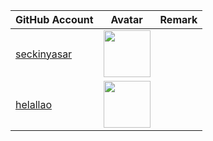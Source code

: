 | GitHub Account                                | Avatar                                                                                                             | Remark   |
|-----------------------------------------------|--------------------------------------------------------------------------------------------------------------------|----------|
| [seckinyasar](https://github.com/seckinyasar) | <a href="https://github.com/seckinyasar"><img src="https://github.com/seckinyasar.png" width=75px height=75px></a> |          |
| [helallao](https://github.com/helallao)       | <a href="https://github.com/helallao"><img src="https://github.com/helallao.png" width=75px height=75px></a>       |          |